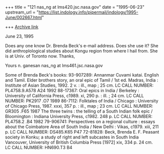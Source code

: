 +++
title = "121 nas_ng at lms420.jsc.nasa.gov"
date = "1995-06-23"
upstream_url = "https://list.indology.info/pipermail/indology/1995-June/002667.html"

+++
[Archive link](https://list.indology.info/pipermail/indology/1995-June/002667.html)


June 23, 1995

Does any one know Dr. Brenda Beck's e-mail address. Does she use it?
She did anthroplological studies about Kongu region from where I hail from.
She is at Univ. of Toronto now. Thanks,

Yours
n. ganesan
nas_ng at lms461.jsc.nasa.gov


Some of Brenda Beck's books:
93-907289: Annanmar Cuvami katai. English and Tamil.  Elder brothers
           story, an oral epic of Tamil /  1st ed.  Madras, India : Institute of
           Asian Studies, 1992.  2 v. : ill., map ; 25 cm.
           LC CALL NUMBER: PL4758.9.A578 A24 1992
88-17367:   Oral epics in India /  Berkeley : University of California
            Press, c1989.  xi, 290 p. : ill. ; 24 cm.
            LC CALL NUMBER: PK2917 .O7 1989
86-7112:   Folktales of India /  Chicago : University of Chicago Press,
           1987.  xxxi, 357 p. : ill., map ; 23 cm.
           LC CALL NUMBER: GR305 .F65 1987
            The three twins : the telling of a South
            Indian folk epic /  Bloomington : Indiana University Press, c1982.  248 p.
            LC CALL NUMBER: PL4758.2 .B4 1982
79-906741:   Perspectives on a regional culture : essays about the
             Coimbatore Area of South India /  New Delhi : Vikas, c1979.  xiii, 211 p.
             LC CALL NUMBER: DS485.K65 P47
72-81828: Beck, Brenda E. F.  Peasant society in Konku; a study of right
          and left subcastes in South India  Vancouver, University of British
          Columbia Press [1972]  xix, 334 p. 24 cm.
          LC CALL NUMBER: HN690.T3 B4










